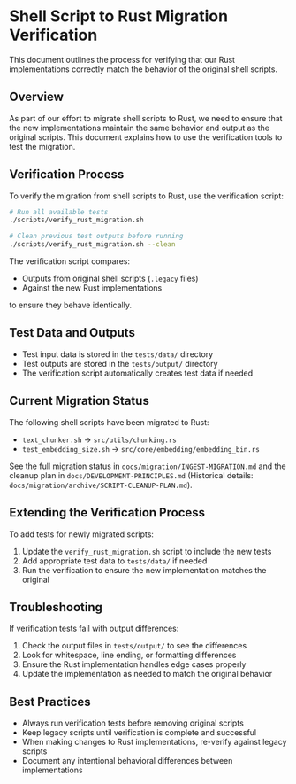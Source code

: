 # Shell Script to Rust Migration Verification

This document outlines the process for verifying that our Rust implementations
correctly match the behavior of the original shell scripts.

## Overview

As part of our effort to migrate shell scripts to Rust, we need to ensure that
the new implementations maintain the same behavior and output as the original
scripts. This document explains how to use the verification tools to test the
migration.

## Verification Process

To verify the migration from shell scripts to Rust, use the verification script:

```bash
# Run all available tests
./scripts/verify_rust_migration.sh

# Clean previous test outputs before running
./scripts/verify_rust_migration.sh --clean
```

The verification script compares:

- Outputs from original shell scripts (`.legacy` files)
- Against the new Rust implementations

to ensure they behave identically.

## Test Data and Outputs

- Test input data is stored in the `tests/data/` directory
- Test outputs are stored in the `tests/output/` directory
- The verification script automatically creates test data if needed

## Current Migration Status

The following shell scripts have been migrated to Rust:

- `text_chunker.sh` → `src/utils/chunking.rs`
- `test_embedding_size.sh` → `src/core/embedding/embedding_bin.rs`

See the full migration status in `docs/migration/INGEST-MIGRATION.md` and the
cleanup plan in `docs/DEVELOPMENT-PRINCIPLES.md` (Historical details:
`docs/migration/archive/SCRIPT-CLEANUP-PLAN.md`).

## Extending the Verification Process

To add tests for newly migrated scripts:

1. Update the `verify_rust_migration.sh` script to include the new tests
2. Add appropriate test data to `tests/data/` if needed
3. Run the verification to ensure the new implementation matches the original

## Troubleshooting

If verification tests fail with output differences:

1. Check the output files in `tests/output/` to see the differences
2. Look for whitespace, line ending, or formatting differences
3. Ensure the Rust implementation handles edge cases properly
4. Update the implementation as needed to match the original behavior

## Best Practices

- Always run verification tests before removing original scripts
- Keep legacy scripts until verification is complete and successful
- When making changes to Rust implementations, re-verify against legacy scripts
- Document any intentional behavioral differences between implementations
